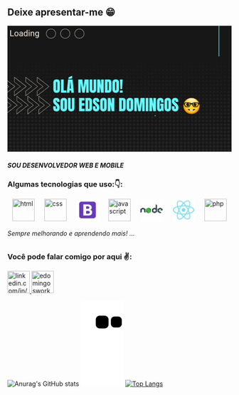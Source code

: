 ## Deixe apresentar-me 😁

![capa](./capa.jpeg)

#### *SOU DESENVOLVEDOR WEB E MOBILE*

### Algumas tecnologias que uso:👇:


<section style="display:flex;justify-content:space-around">
  <img width="50px" height="50px" src="https://img.icons8.com/color/2x/html-5.png" title="html">
  <img width="50px" height="50px" src="https://img.icons8.com/color/2x/css3.png" title="css">
  <img width="50px" height="50px" src="bootstrap.png" title="bootstrap">
  <img width="50px" height="50px" src="https://img.icons8.com/color/2x/javascript.png" title="javascript">
  <!--- <img width="50px" height="50px" src="https://img.icons8.com/color/2x/typescript.png" title="typescript">  --> 
  <img width="50px" height="50px" src="node.png" title="nodejs">
  <img width="50px" height="50px" src="react-native.png" title="react-native">
  <img width="50px" height="50px" src="https://img.icons8.com/color/2x/php.png" title="php">
  <!-- <img width="50px" height="50px" src="https://img.icons8.com/color/2x/python.png" title="python">
  <img width="50px" height="50px" src="django.png" title="django"> -->
</section>


###### Sempre melhorando e aprendendo mais! ...

<!-- ### Alguns cursos:

<img width="500px" src="estudos.png" title="python"> -->



### Você pode falar comigo por aqui ✌:

<a href="http://linkedin.com/in/edson-domingos" target="_blank">
  <img width="50px" height="50px" src="https://img.icons8.com/external-justicon-flat-justicon/2x/external-linkedin-social-media-justicon-flat-justicon.png" title="linkedin.com/in/edson-domingos"/>
</a>
<a href="mailto:edomingoswork@gmail.com" target="_blank">
  <img width="50px" height="50px" src="https://img.icons8.com/external-justicon-flat-justicon/2x/external-gmail-social-media-justicon-flat-justicon.png" title="edomingoswork@gmail.com"/>
</a>

![Anurag's GitHub stats](https://github-readme-stats.vercel.app/api?username=Edsondomingos&hide=issues,prs,stars&theme=tokyonight)
![snake gif](https://github.com/Edsondomingos/Edsondomingos/blob/output/github-contribution-grid-snake.svg)
[![Top Langs](https://github-readme-stats.vercel.app/api/top-langs/?username=Edsondomingos&layout=compact)](https://github.com/anuraghazra/github-readme-stats)
